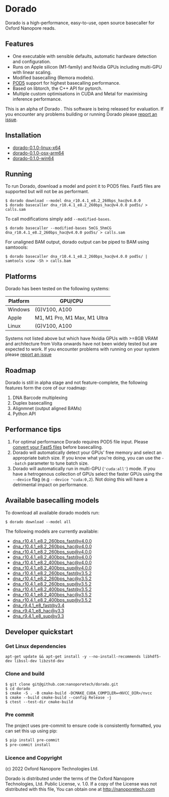 # Dorado

Dorado is a high-performance, easy-to-use, open source basecaller for Oxford Nanopore reads.

## Features

* One executable with sensible defaults, automatic hardware detection and configuration.
* Runs on Apple silicon (M1-family) and Nvidia GPUs including multi-GPU with linear scaling.
* Modified basecalling (Remora models).
* [POD5](https://github.com/nanoporetech/pod5-file-format) support for highest basecalling performance.
* Based on libtorch, the C++ API for pytorch.
* Multiple custom optimisations in CUDA and Metal for maximising inference performance.

This is an alpha of Dorado . This software is being released for evaluation. If you encounter any problems building or running Dorado please [report an issue](https://github.com/nanoporetech/dorado/issues).

## Installation

 - [dorado-0.1.0-linux-x64](https://cdn.oxfordnanoportal.com/software/analysis/dorado-0.1.0-linux-x64.tar.gz)
 - [dorado-0.1.0-osx-arm64](https://cdn.oxfordnanoportal.com/software/analysis/dorado-0.1.0-osx-arm64.tar.gz)
 - [dorado-0.1.0-win64](https://cdn.oxfordnanoportal.com/software/analysis/dorado-0.1.0-win64.zip)

## Running

To run Dorado, download a model and point it to POD5 files. Fast5 files are supported but will not be as performant.

```
$ dorado download --model dna_r10.4.1_e8.2_260bps_hac@v4.0.0
$ dorado basecaller dna_r10.4.1_e8.2_260bps_hac@v4.0.0 pod5s/ > calls.sam
```

To call modifications simply add `--modified-bases`.

```
$ dorado basecaller --modified-bases 5mCG_5hmCG dna_r10.4.1_e8.2_260bps_hac@v4.0.0 pod5s/ > calls.sam
```

For unaligned BAM output, dorado output can be piped to BAM using samtoools:

```
$ dorado basecaller dna_r10.4.1_e8.2_260bps_hac@v4.0.0 pod5s/ | samtools view -Sh > calls.bam
```

## Platforms

Dorado has been tested on the following systems:

| Platform | GPU/CPU                      |
| -------- | ---------------------------- |
| Windows  | (G)V100, A100                |
| Apple    | M1, M1 Pro, M1 Max, M1 Ultra |
| Linux    | (G)V100, A100                |

Systems not listed above but which have Nvidia GPUs with >=8GB VRAM and architecture from Volta onwards have not been widely tested but are expected to work. If you encounter problems with running on your system please [report an issue](https://github.com/nanoporetech/dorado/issues)

## Roadmap

Dorado is still in alpha stage and not feature-complete, the following features form the core of our roadmap:

1. DNA Barcode multiplexing
2. Duplex basecalling
3. Alignmnet (output aligned BAMs)
4. Python API

## Performance tips

1. For optimal performance Dorado requires POD5 file input. Please [convert your Fast5 files](https://github.com/nanoporetech/pod5-file-format) before basecalling.
1. Dorado will automatically detect your GPUs' free memory and select an appropriate batch size. If you know what you're doing, you can use the     `--batch` parameter to tune batch size.
2. Dorado will automatically run in multi-GPU (`'cuda:all'`) mode. If you have a hetrogenous collection of GPUs select the faster GPUs using the `--device` flag (e.g `--device "cuda:0,2`). Not doing this will have a detrimental impact on performance.

## Available basecalling models

To download all available dorado models run:

```
$ dorado download --model all
```

The following models are currently available:

* dna_r10.4.1_e8.2_260bps_fast@v4.0.0
* dna_r10.4.1_e8.2_260bps_hac@v4.0.0
* dna_r10.4.1_e8.2_260bps_sup@v4.0.0
* dna_r10.4.1_e8.2_400bps_fast@v4.0.0
* dna_r10.4.1_e8.2_400bps_hac@v4.0.0
* dna_r10.4.1_e8.2_400bps_sup@v4.0.0
* dna_r10.4.1_e8.2_260bps_fast@v3.5.2
* dna_r10.4.1_e8.2_260bps_hac@v3.5.2
* dna_r10.4.1_e8.2_260bps_sup@v3.5.2
* dna_r10.4.1_e8.2_400bps_fast@v3.5.2
* dna_r10.4.1_e8.2_400bps_hac@v3.5.2
* dna_r10.4.1_e8.2_400bps_sup@v3.5.2
* dna_r9.4.1_e8_fast@v3.4
* dna_r9.4.1_e8_hac@v3.3
* dna_r9.4.1_e8_sup@v3.3

## Developer quickstart

### Get Linux dependencies

```
apt-get update && apt-get install -y --no-install-recommends libhdf5-dev libssl-dev libzstd-dev
```

### Clone and build

```
$ git clone git@github.com:nanoporetech/dorado.git
$ cd dorado
$ cmake -S . -B cmake-build -DCMAKE_CUDA_COMPILER=<NVCC_DIR>/nvcc
$ cmake --build cmake-build --config Release -j
$ ctest --test-dir cmake-build
```

### Pre commit

The project uses pre-commit to ensure code is consistently formatted, you can set this up using pip:

```bash
$ pip install pre-commit
$ pre-commit install
```

### Licence and Copyright
(c) 2022 Oxford Nanopore Technologies Ltd.

Dorado is distributed under the terms of the Oxford Nanopore
Technologies, Ltd.  Public License, v. 1.0.  If a copy of the License
was not distributed with this file, You can obtain one at
http://nanoporetech.com
